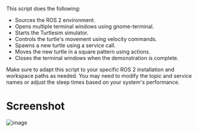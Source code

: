 This script does the following:

 *   Sources the ROS 2 environment.
 *   Opens multiple terminal windows using gnome-terminal.
 *   Starts the Turtlesim simulator.
 *   Controls the turtle's movement using velocity commands.
 *   Spawns a new turtle using a service call.
 *   Moves the new turtle in a square pattern using actions.
 *   Closes the terminal windows when the demonstration is complete.

Make sure to adapt this script to your specific ROS 2 installation and workspace paths as needed. You may need to modify the topic and service names or adjust the sleep times based on your system's performance.

# Screenshot

![image](https://github.com/bonesgone/sms_ros2_class/assets/64888324/e2898c4d-d8bf-4ff9-a2de-5544be68878c)
